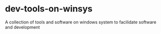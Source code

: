 # dev-tools-on-winsys
A collection of tools and software on windows system to facilidate software and development
